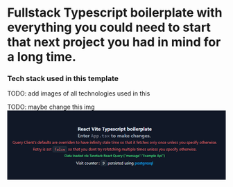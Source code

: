 # Fullstack Typescript boilerplate with everything you could need to start that next project you had in mind for a long time.

### Tech stack used in this template

TODO: add images of all technologies used in this


TODO: maybe change this img
<img src="./website/public/images/boilerplate.png"/>
